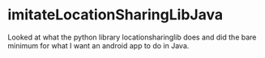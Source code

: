 # imitateLocationSharingLibJava
Looked at what the python library locationsharinglib does and did the bare minimum for what I want an android app to do in Java.
